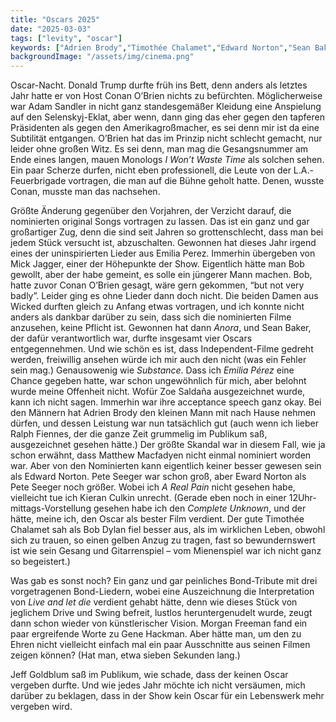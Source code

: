 ```yaml
---
title: "Oscars 2025"
date: "2025-03-03"
tags: ["levity", "oscar"]
keywords: ["Adrien Brody","Timothée Chalamet","Edward Norton","Sean Baker","Conan O’Brien","Zoe Saldaña","Selenskyj"]
backgroundImage: "/assets/img/cinema.png"
---
```

Oscar-Nacht. Donald Trump durfte früh ins Bett, denn anders als letztes Jahr hatte er von Host Conan O’Brien nichts zu befürchten. Möglicherweise war Adam Sandler in nicht ganz standesgemäßer Kleidung eine Anspielung auf den Selenskyj-Eklat, aber wenn, dann ging das eher gegen den tapferen Präsidenten als gegen den Amerikagroßmacher, es sei denn mir ist da eine Subtilität entgangen. O’Brien hat das im Prinzip nicht schlecht gemacht, nur leider ohne großen Witz. Es sei denn, man mag die Gesangsnummer am Ende eines langen, mauen Monologs *I Won’t Waste Time* als solchen sehen. Ein paar Scherze durfen, nicht eben professionell, die Leute von der L.A.-Feuerbrigade vortragen, die man auf die Bühne geholt hatte. Denen, wusste Conan, musste man das nachsehen. 

Größte Änderung gegenüber den Vorjahren, der Verzicht darauf, die nominierten original Songs vortragen zu lassen. Das ist ein ganz und gar großartiger Zug, denn die sind seit Jahren so grottenschlecht, dass man bei jedem Stück versucht ist, abzuschalten. Gewonnen hat dieses Jahr irgend eines der uninspirierten Lieder aus Emilia Perez. Immerhin übergeben von Mick Jagger, einer der Höhepunkte der Show. Eigentlich hätte man Bob gewollt, aber der habe gemeint, es solle ein jüngerer Mann machen. Bob, hatte zuvor Conan O’Brien gesagt, wäre gern gekommen, “but not very badly”. Leider ging es ohne Lieder dann doch nicht. Die beiden Damen aus Wicked durften gleich zu Anfang etwas vortragen, und ich konnte nicht anders als dankbar darüber zu sein, dass sich die nominierten Filme anzusehen, keine Pflicht ist. Gewonnen hat dann *Anora*, und Sean Baker, der dafür verantwortlich war, durfte insgesamt vier Oscars entgegennehmen. Und wie schön es ist, dass Independent-Filme gedreht werden, freiwillig ansehen würde ich mir auch den nicht (was ein Fehler sein mag.) Genausowenig wie *Substance*. Dass ich *Emilia Pérez* eine Chance gegeben hatte, war schon ungewöhnlich für mich, aber belohnt wurde meine Offenheit nicht. Wofür Zoe Saldaña ausgezeichnet wurde, kann ich nicht sagen. Immerhin war ihre acceptance speech ganz okay. Bei den Männern hat Adrien Brody den kleinen Mann mit nach Hause nehmen dürfen, und dessen Leistung war nun tatsächlich gut (auch wenn ich lieber Ralph Fiennes, der die ganze Zeit grummelig im Publikum saß, ausgezeichnet gesehen hätte.) Der größte Skandal war in diesem Fall, wie ja schon erwähnt, dass Matthew Macfadyen nicht einmal nominiert worden war. Aber von den Nominierten kann eigentlich keiner besser gewesen sein als Edward Norton. Pete Seeger war schon groß, aber Eward Norton als Pete Seeger noch größer. Wobei ich *A Real Pain* nicht gesehen habe, vielleicht tue ich Kieran Culkin unrecht. (Gerade eben noch in einer 12Uhr-mittags-Vorstellung gesehen habe ich den *Complete Unknown*, und der hätte, meine ich, den Oscar als bester Film verdient. Der gute Timothée Chalamet sah als Bob Dylan fiel besser aus, als im wirklichen Leben, obwohl sich zu trauen, so einen gelben Anzug zu tragen, fast so bewundernswert ist wie sein Gesang und Gitarrenspiel – vom Mienenspiel war ich nicht ganz so begeistert.)

Was gab es sonst noch? Ein ganz und gar peinliches Bond-Tribute mit drei vorgetragenen Bond-Liedern, wobei eine Auszeichnung die Interpretation von *Live and let die* verdient gehabt hätte, denn wie dieses Stück von jeglichem Drive und Swing befreit, lustlos heruntergenudelt wurde, zeugt dann schon wieder von künstlerischer Vision. Morgan Freeman fand ein paar ergreifende Worte zu Gene Hackman. Aber hätte man, um den zu Ehren nicht vielleicht einfach mal ein paar Ausschnitte aus seinen Filmen zeigen können? (Hat man, etwa sieben Sekunden lang.)

Jeff Goldblum saß im Publikum, wie schade, dass der keinen Oscar vergeben durfte. Und wie jedes Jahr möchte ich nicht versäumen, mich darüber zu beklagen, dass in der Show kein Oscar für ein Lebenswerk mehr vergeben wird.
